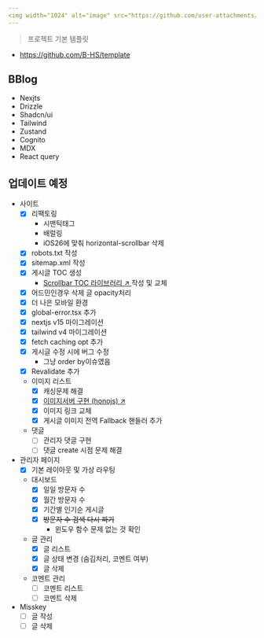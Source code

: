 ```yaml
---
<img width="1024" alt="image" src="https://github.com/user-attachments/assets/9d95cb48-ca3d-4438-8a0e-0d65a6fd35fc">
---
```


> 프로젝트 기본 템플릿

-   https://github.com/B-HS/template

## BBlog

-   Nexjts
-   Drizzle
-   Shadcn/ui
-   Tailwind
-   Zustand
-   Cognito
-   MDX
-   React query

## 업데이트 예정
-   사이트
    -   [x] 리팩토링
        - 시맨틱태그
        - 배럴링
        - iOS26에 맞춰 horizontal-scrollbar 삭제
    -   [x] robots.txt 작성
    -   [x] sitemap.xml 작성
    -   [x] 게시글 TOC 생성
        - [Scrollbar TOC 라이브러리 ↗ ](https://github.com/B-HS/scrollbar-toc) 작성 및 교체
    -   [x] 어드민인경우 삭제 글 opacity처리
    -   [x] 더 나은 모바일 환경
    -   [x] global-error.tsx 추가
    -   [x] nextjs v15 마이그레이션
    -   [x] tailwind v4 마이그레이션
    -   [x] fetch caching opt 추가
    -   [x] 게시글 수정 시에 버그 수정
        -   그냥 order by이슈였음
    -   [x] Revalidate 추가
    -   이미지 리스트
        -   [x] 캐싱문제 해결
        -   [x] [이미지서버 구현 (honojs) ↗ ](https://github.com/B-HS/Image-Bucket)
        -   [x] 이미지 링크 교체
        -   [x] 게시글 이미지 전역 Fallback 핸들러 추가
    -   댓글
        -   [ ] 관리자 댓글 구현
        -   [ ] 댓글 create 시점 문제 해결
-   관리자 페이지
    -   [x] 기본 레이아웃 및 가상 라우팅
    -   대시보드
        -   [x] 일일 방문자 수
        -   [x] 월간 방문자 수
        -   [x] 기간별 인기순 게시글
        -   [x] ~~방문자 수 검색 다시 짜기~~
            -   윈도우 함수 문제 없는 것 확인
    -   글 관리
        -   [x] 글 리스트
        -   [x] 글 상태 변경 (숨김처리, 코멘트 여부)
        -   [x] 글 삭제
    -   코멘트 관리
        -   [ ] 코멘트 리스트
        -   [ ] 코멘트 삭제
-   Misskey
    -   [ ] 글 작성
    -   [ ] 글 삭제
